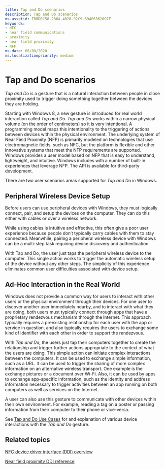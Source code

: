 ```yaml
---
title: Tap and Do scenarios
description: Tap and Do scenarios
ms.assetid: EBBDBC58-236A-4020-92C9-69406362097F
keywords:
- NFC
- near field communications
- proximity
- near field proximity
- NFP
ms.date: 06/08/2020
ms.localizationpriority: medium
---
```


# Tap and Do scenarios

*Tap and Do* is a gesture that is a natural interaction between people in close proximity used to trigger doing something together between the devices they are holding.

Starting with Windows 8, a new gesture is introduced for real world interaction called *Tap and Do*. *Tap and Do* works within a narrow physical volume (on the order of centimeters) so it is very intentional. A programming model maps this intentionality to the triggering of actions between devices within the physical environment. The underlying system of Near Field Proximity (NFP) is primarily modeled on technologies that use electromagnetic fields, such as NFC, but the platform is flexible and other innovative systems that meet the NFP requirements are supported. Windows provides a user model based on NFP that is easy to understand, lightweight, and intuitive. Windows includes with a number of built-in experiences that leverage NFP. The API is available for third-party development.

There are two user scenarios areas supported for *Tap and Do* in Windows.

## Peripheral Wireless Device Setup

Before users can use peripheral devices with Windows, they must logically connect, pair, and setup the devices on the computer. They can do this either with cables or over a wireless network.

While using cables is intuitive and effective, this often give a poor user experience because people don’t typically carry cables with them to stay connected. Meanwhile, pairing a peripheral wireless device with Windows can be a multi-step task requiring device discovery and authentication.

With Tap and Do, the user just taps the peripheral wireless device to the computer. This single action works to trigger the automatic wireless setup of the device without any other steps. The simplicity of this experience eliminates common user difficulties associated with device setup.

## Ad-Hoc Interaction in the Real World

Windows does not provide a common way for users to interact with other users or the physical environment through their devices. For one user to discover another user immediately nearby, and to interact with what they are doing, both users must typically connect through apps that have a proprietary rendezvous mechanism through the Internet. This approach typically requires a preexisting relationship for each user with the app or service in question, and also typically requires the users to exchange some kind of identifier with each other in order to support the rendezvous.

With *Tap and Do*, the users just tap their computers together to create the relationship and trigger further actions appropriate to the context of what the users are doing. This simple action can initiate complex interactions between the computers. It can be used to exchange simple information, such as a URL. It can be used to trigger the sharing of more complex information on an alternative wireless transport. One example is the exchange pictures or a document over Wi-Fi. Also, it can be used by apps to exchange app-specific information, such as the identity and address information necessary to trigger activities between an app running on both computers as well as services on the Internet.

A user can also use this gesture to communicate with other devices within their own environment. For example, reading a tag on a poster or passing information from their computer to their phone or vice-versa.

See [Tap and Do Use Cases](tap-and-do-use-cases.md) for and explanation of various device interactions with the *Tap and Do* gesture.

## Related topics

[NFC device driver interface (DDI) overview](/windows-hardware/drivers/ddi/index)  

[Near field proximity DDI reference](/windows-hardware/drivers/ddi/index)